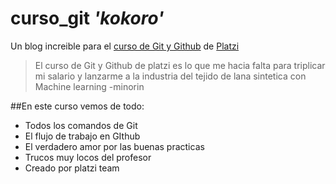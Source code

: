 # curso_git *'kokoro'*

Un blog increible para el [curso de Git y Github](https://drive.google.com/drive/folders/13lM4m82RSDcSb1xeUc0NKsy9gakWZVmj) de [Platzi](https://platzi.com/)
> El curso de Git y Github de platzi es lo que me hacia falta para triplicar mi salario y lanzarme a la industria del tejido de lana sintetica con Machine learning
>-minorin

##En este curso vemos de todo:
* Todos los comandos de Git
* El flujo de trabajo en GIthub
* El verdadero amor por las buenas practicas
* Trucos muy locos del profesor
* Creado por platzi team